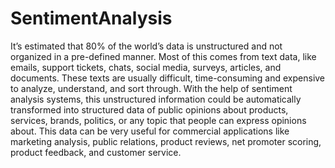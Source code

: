 # SentimentAnalysis
It’s estimated that 80% of the world’s data is unstructured and not organized in a pre-defined manner. Most of this comes from text data, like emails, support tickets, chats, social media, surveys, articles, and documents. These texts are usually difficult, time-consuming and expensive to analyze, understand, and sort through. With the help of sentiment analysis systems, this unstructured information could be automatically transformed into structured data of public opinions about products, services, brands, politics, or any topic that people can express opinions about. This data can be very useful for commercial applications like marketing analysis, public relations, product reviews, net promoter scoring, product feedback, and customer service.
